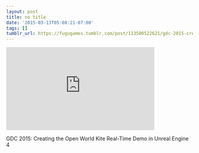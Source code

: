 ```yaml
---
layout: post
title: no title
date: '2015-03-13T05:08:21-07:00'
tags: []
tumblr_url: https://fugugames.tumblr.com/post/113500522621/gdc-2015-creating-the-open-world-kite-real-time
---
```

<iframe width="400" height="225" id="youtube_iframe" src="https://www.youtube.com/embed/clakekAHQx0?feature=oembed&amp;enablejsapi=1&amp;origin=https://safe.txmblr.com&amp;wmode=opaque" frameborder="0" allow="accelerometer; autoplay; encrypted-media; gyroscope; picture-in-picture" allowfullscreen></iframe>  

GDC 2015: Creating the Open World Kite Real-Time Demo in Unreal Engine 4

